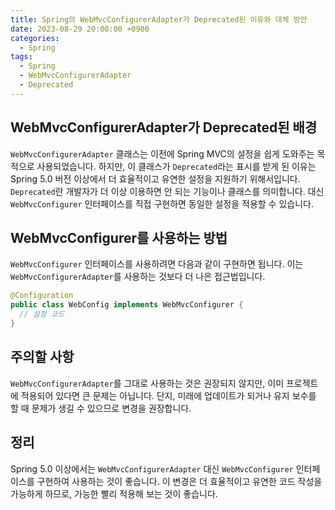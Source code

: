 ```yaml
---
title: Spring의 WebMvcConfigurerAdapter가 Deprecated된 이유와 대체 방안
date: 2023-08-29 20:00:00 +0900
categories:
  - Spring
tags:
  - Spring
  - WebMvcConfigurerAdapter
  - Deprecated
---
```

## WebMvcConfigurerAdapter가 Deprecated된 배경

`WebMvcConfigurerAdapter` 클래스는 이전에 Spring MVC의 설정을 쉽게 도와주는 목적으로 사용되었습니다. 하지만, 이 클래스가 `Deprecated`라는 표시를 받게 된 이유는 Spring 5.0 버전 이상에서 더 효율적이고 유연한 설정을 지원하기 위해서입니다. `Deprecated`란 개발자가 더 이상 이용하면 안 되는 기능이나 클래스를 의미합니다. 대신 `WebMvcConfigurer` 인터페이스를 직접 구현하면 동일한 설정을 적용할 수 있습니다.

## WebMvcConfigurer를 사용하는 방법

`WebMvcConfigurer` 인터페이스를 사용하려면 다음과 같이 구현하면 됩니다. 이는 `WebMvcConfigurerAdapter`를 사용하는 것보다 더 나은 접근법입니다.

```java
@Configuration
public class WebConfig implements WebMvcConfigurer {
  // 설정 코드
}
```

## 주의할 사항

`WebMvcConfigurerAdapter`를 그대로 사용하는 것은 권장되지 않지만, 이미 프로젝트에 적용되어 있다면 큰 문제는 아닙니다. 단지, 미래에 업데이트가 되거나 유지 보수를 할 때 문제가 생길 수 있으므로 변경을 권장합니다.

## 정리

Spring 5.0 이상에서는 `WebMvcConfigurerAdapter` 대신 `WebMvcConfigurer` 인터페이스를 구현하여 사용하는 것이 좋습니다. 이 변경은 더 효율적이고 유연한 코드 작성을 가능하게 하므로, 가능한 빨리 적용해 보는 것이 좋습니다.